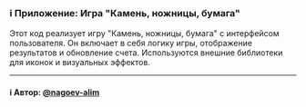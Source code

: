 ### ℹ️ Приложение: Игра "Камень, ножницы, бумага"

Этот код реализует игру "Камень, ножницы, бумага" с интерфейсом пользователя.
Он включает в себя логику игры, отображение результатов и обновление счета.
Используются внешние библиотеки для иконок и визуальных эффектов.

-----
#### ℹ️ Автор: [@nagoev-alim](https://github.com/nagoev-alim)

